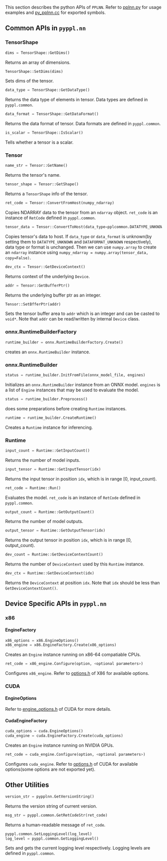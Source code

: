 This section describes the python APIs of `PPLNN`. Refer to [pplnn.py](../../tools/pplnn.py) for usage examples and [py_pplnn.cc](../../python/py_pplnn.cc) for exported symbols.

## Common APIs in `pyppl.nn`

### TensorShape

```python
dims = TensorShape::GetDims()
```

Returns an array of dimensions.

```python
TensorShape::SetDims(dims)
```

Sets dims of the tensor.

```python
data_type = TensorShape::GetDataType()
```

Returns the data type of elements in tensor. Data types are defined in `pyppl.common`.

```python
data_format = TensorShape::GetDataFormat()
```

Returns the data format of tensor. Data formats are defined in `pyppl.common`.

```python
is_scalar = TensorShape::IsScalar()
```

Tells whether a tensor is a scalar.

### Tensor

```python
name_str = Tensor::GetName()
```

Returns the tensor's name.

```python
tensor_shape = Tensor::GetShape()
```

Returns a `TensorShape` info of the tensor.

```python
ret_code = Tensor::ConvertFromHost(numpy_ndarray)
```

Copies NDARRAY data to the tensor from an `ndarray` object. `ret_code` is an instance of `RetCode` defined in `pyppl.common`.

```python
tensor_data = Tensor::ConvertToHost(data_type=pplcommon.DATATYPE_UNKNOWN, data_format=pplcommon.DATAFORMAT_NDARRAY)
```

Copies tensor's data to host. If `data_type` or `data_format` is unknown(by setting them to `DATATYPE_UNKNOWN` and `DATAFORMAT_UNKNOWN` respectively), data type or format is unchanged. Then we can use `numpy.array` to create an `ndarray` instance using `numpy_ndarray = numpy.array(tensor_data, copy=False)`.

```python
dev_ctx = Tensor::GetDeviceContext()
```

Returns context of the underlying `Device`.

```python
addr = Tensor::GetBufferPtr()
```

Returns the underlying buffer ptr as an integer.

```python
Tensor::SetBfferPtr(addr)
```

Sets the tensor buffer area to `addr` which is an integer and can be casted to `void*`. Note that `addr` can be read/written by internal `Device` class.

### onnx.RuntimeBuilderFactory

```python
runtime_builder = onnx.RuntimeBuilderFactory.Create()
```

creates an `onnx.RuntimeBuilder` instance.

### onnx.RuntimeBuilder

```python
status = runtime_builder.InitFromFile(onnx_model_file, engines)
```

Initializes an `onnx.RuntimeBuilder` instance from an ONNX model. `engines` is a list of `Engine` instances that may be used to evaluate the model.

```python
status = runtime_builder.Preprocess()
```

does some preparations before creating `Runtime` instances.

```python
runtime = runtime_builder.CreateRuntime()
```

Creates a `Runtime` instance for inferencing.

### Runtime

```python
input_count = Runtime::GetInputCount()
```

Returns the number of model inputs.

```python
input_tensor = Runtime::GetInputTensor(idx)
```

Returns the input tensor in position `idx`, which is in range [0, input_count).

```python
ret_code = Runtime::Run()
```

Evaluates the model. `ret_code` is an instance of `RetCode` defined in `pyppl.common`.

```python
output_count = Runtime::GetOutputCount()
```

Returns the number of model outputs.

```python
output_tensor = Runtime::GetOutputTensor(idx)
```

Returns the output tensor in position `idx`, which is in range [0, output_count).

```python
dev_count = Runtime::GetDeviceContextCount()
```

Returns the number of `DeviceContext` used by this `Runtime` instance.

```python
dev_ctx = Runtime::GetDeviceContext(idx)
```

Returns the `DeviceContext` at position `idx`. Note that `idx` should be less than `GetDeviceContextCount()`.

## Device Specific APIs in `pyppl.nn`

### x86

#### EngineFactory

```python
x86_options = x86.EngineOptions()
x86_engine = x86.EngineFactory.Create(x86_options)
```

Creates an `Engine` instance running on x86-64 compatiable CPUs.

```python
ret_code = x86_engine.Configure(option, <optional parameters>)
```

Configures `x86_engine`. Refer to [options.h](../../include/ppl/nn/engines/x86/options.h) of X86 for available options.

### CUDA

#### EngineOptions

Refer to [engine_options.h](../../include/ppl/nn/engines/cuda/engine_options.h) of CUDA for more details.

#### CudaEngineFactory

```python
cuda_options = cuda.EngineOptions()
cuda_engine = cuda.EngineFactory.Create(cuda_options)
```

Creates an `Engine` instance running on NVIDIA GPUs.

```python
ret_code = cuda_engine.Configure(option, <optional parameters>)
```

Configures `cuda_engine`. Refer to [options.h](../../include/ppl/nn/engines/cuda/options.h) of CUDA for available options(some options are not exported yet).

## Other Utilities

```python
version_str = pypplnn.GetVersionString()
```

Returns the version string of current version.

```python
msg_str = pyppl.common.GetRetCodeStr(ret_code)
```

Returns a human-readable message of `ret_code`.

```python
pyppl.common.SetLoggingLevel(log_level)
log_level = pyppl.common.GetLoggingLevel()
```

Sets and gets the current logging level respectively. Logging levels are defined in `pyppl.common`.
